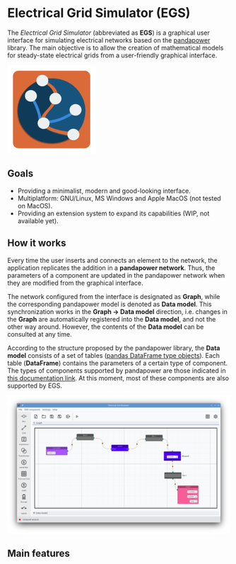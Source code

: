 # Electrical Grid Simulator (EGS)
The *Electrical Grid Simulator* (abbreviated as **EGS**) is a graphical user interface for simulating electrical networks based on the [pandapower](https://www.pandapower.org/) library. The main objective is to allow the creation of mathematical models for steady-state electrical grids from a user-friendly graphical interface.

<img src="./img/app_icon.png" alt="EGS logo" width="200">


## Goals
- Providing a minimalist, modern and good-looking interface.
- Multiplatform: GNU/Linux, MS Windows and Apple MacOS (not tested on MacOS).
- Providing an extension system to expand its capabilities (WIP, not available yet).


## How it works
Every time the user inserts and connects an element to the network, the application replicates the addition in a **pandapower network**. Thus, the parameters of a component are updated in the pandapower network when they are modified from the graphical interface.

The network configured from the interface is designated as **Graph**, while the corresponding pandapower model is denoted as **Data model**. This synchronization works in the **Graph -> Data model** direction, i.e. changes in the **Graph** are automatically registered into the **Data model**, and not the other way around. However, the contents of the **Data model** can be consulted at any time. 

According to the structure proposed by the pandapower library, the **Data model** consists of a set of tables ([pandas DataFrame type objects](https://en.wikipedia.org/wiki/Pandas_(software))). Each table (**DataFrame**) contains the parameters of a certain type of component. The types of components supported by pandapower are those indicated in [this documentation link](https://pandapower.readthedocs.io/en/latest/). At this moment, most of these components are also supported by EGS.

![Main window: Graph view](img/1_Main_Window.png)


## Main features


